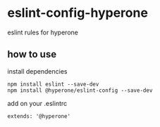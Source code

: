# eslint-config-hyperone

eslint rules for hyperone

## how to use

install dependencies

    npm install eslint --save-dev
    npm install @hyperone/eslint-config --save-dev

add on your .eslintrc

    extends: '@hyperone'

